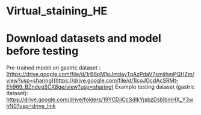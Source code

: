 # Virtual_staining_HE


# Download datasets and model before testing
Pre-trained model on gastric dataset : [https://drive.google.com/file/d/1rB6pM1pJmdayTqAzPdaV7xmjihmPQHZm/view?usp=sharing](https://drive.google.com/file/d/1lcoJOcdAcSRMt-Eh969_BZndegSCX8ge/view?usp=sharing)
Example testing dataset (gastric dataset): https://drive.google.com/drive/folders/19YCDilCcSdIkYjsbzDsblbmHX_Y3whN0?usp=drive_link



